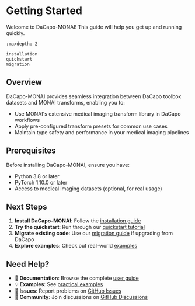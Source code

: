 # Getting Started

Welcome to DaCapo-MONAI! This guide will help you get up and running quickly.

```{toctree}
:maxdepth: 2

installation
quickstart
migration
```

## Overview

DaCapo-MONAI provides seamless integration between DaCapo toolbox datasets and MONAI transforms, enabling you to:

- Use MONAI's extensive medical imaging transform library in DaCapo workflows
- Apply pre-configured transform presets for common use cases
- Maintain type safety and performance in your medical imaging pipelines

## Prerequisites

Before installing DaCapo-MONAI, ensure you have:

- Python 3.8 or later
- PyTorch 1.10.0 or later
- Access to medical imaging datasets (optional, for real usage)

## Next Steps

1. **Install DaCapo-MONAI**: Follow the [installation guide](installation.md)
2. **Try the quickstart**: Run through our [quickstart tutorial](quickstart.md) 
3. **Migrate existing code**: Use our [migration guide](migration.md) if upgrading from DaCapo
4. **Explore examples**: Check out real-world [examples](../examples/index.md)

## Need Help?

- 📖 **Documentation**: Browse the complete [user guide](../user_guide/index.md)
- 💡 **Examples**: See [practical examples](../examples/index.md) 
- 🐛 **Issues**: Report problems on [GitHub Issues](https://github.com/dacapo-toolbox/dacapo-monai/issues)
- 💬 **Community**: Join discussions on [GitHub Discussions](https://github.com/dacapo-toolbox/dacapo-monai/discussions)
